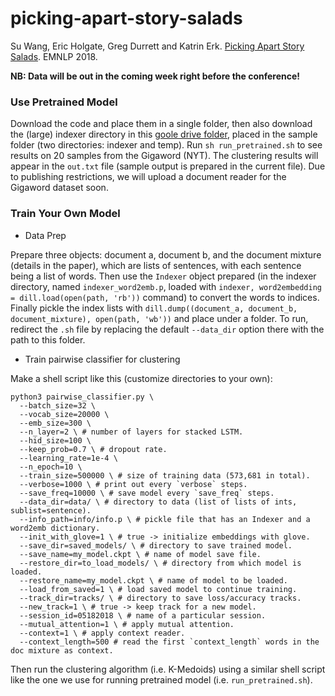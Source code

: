 # picking-apart-story-salads

Su Wang, Eric Holgate, Greg Durrett and Katrin Erk. [Picking Apart Story Salads](http://suwangcompling.com/wp-content/uploads/2018/09/emnlp-2018-official.pdf). EMNLP 2018.

**NB: Data will be out in the coming week right before the conference!**

### Use Pretrained Model

Download the code and place them in a single folder, then also download the (large) indexer directory in this [goole drive folder](https://drive.google.com/drive/folders/1n2yUvb0L-aVOJxzYEzI0q4aLtk7Mi__x?usp=sharing), placed in the sample folder (two directories: indexer and temp). Run `sh run_pretrained.sh` to see results on 20 samples from the Gigaword (NYT). The clustering results will appear in the `out.txt` file (sample output is prepared in the current file). Due to publishing restrictions, we will upload a document reader for the Gigaword dataset soon.

### Train Your Own Model

* Data Prep

Prepare three objects: document a, document b, and the document mixture (details in the paper), which are lists of sentences, with each sentence being a list of words. Then use the `Indexer` object prepared (in the indexer directory, named `indexer_word2emb.p`, loaded with `indexer, word2embedding = dill.load(open(path, 'rb'))` command) to convert the words to indices. Finally pickle the index lists with `dill.dump((document_a, document_b, document_mixture), open(path, 'wb'))` and place under a folder. To run, redirect the `.sh` file by replacing the default `--data_dir` option there with the path to this folder.

* Train pairwise classifier for clustering

Make a shell script like this (customize directories to your own):
```
python3 pairwise_classifier.py \
  --batch_size=32 \
  --vocab_size=20000 \
  --emb_size=300 \
  --n_layer=2 \ # number of layers for stacked LSTM.
  --hid_size=100 \
  --keep_prob=0.7 \ # dropout rate.
  --learning_rate=1e-4 \
  --n_epoch=10 \
  --train_size=500000 \ # size of training data (573,681 in total).
  --verbose=1000 \ # print out every `verbose` steps.
  --save_freq=10000 \ # save model every `save_freq` steps.
  --data_dir=data/ \ # directory to data (list of lists of ints, sublist=sentence).
  --info_path=info/info.p \ # pickle file that has an Indexer and a word2emb dictionary.
  --init_with_glove=1 \ # true -> initialize embeddings with glove.
  --save_dir=saved_models/ \ # directory to save trained model.
  --save_name=my_model.ckpt \ # name of model save file.
  --restore_dir=to_load_models/ \ # directory from which model is loaded.
  --restore_name=my_model.ckpt \ # name of model to be loaded.
  --load_from_saved=1 \ # load saved model to continue training.
  --track_dir=tracks/ \ # directory to save loss/accuracy tracks.
  --new_track=1 \ # true -> keep track for a new model.
  --session_id=05182018 \ # name of a particular session.
  --mutual_attention=1 \ # apply mutual attention.
  --context=1 \ # apply context reader.
  --context_length=500 # read the first `context_length` words in the doc mixture as context.
```
Then run the clustering algorithm (i.e. K-Medoids) using a similar shell script like the one we use for running pretrained model (i.e. `run_pretrained.sh`).
